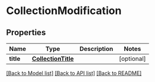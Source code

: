 # CollectionModification

## Properties
Name | Type | Description | Notes
------------ | ------------- | ------------- | -------------
**title** | [**CollectionTitle**](CollectionTitle.md) |  | [optional] 

[[Back to Model list]](../README.md#documentation-for-models) [[Back to API list]](../README.md#documentation-for-api-endpoints) [[Back to README]](../README.md)


